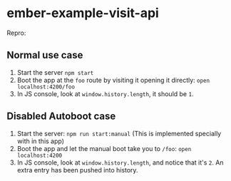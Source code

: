 # ember-example-visit-api

Repro:

## Normal use case

1. Start the server `npm start`
1. Boot the app at the `foo` route by visiting it opening it directly: `open localhost:4200/foo`
1. In JS console, look at `window.history.length`, it should be `1`.

## Disabled Autoboot case

1. Start the server: `npm run start:manual` (This is implemented specially with in this app)
1. Boot the app and let the manual boot take you to `/foo`: `open localhost:4200`
1. In JS console, look at `window.history.length`, and notice that it's `2`. An extra entry has been pushed into history.
